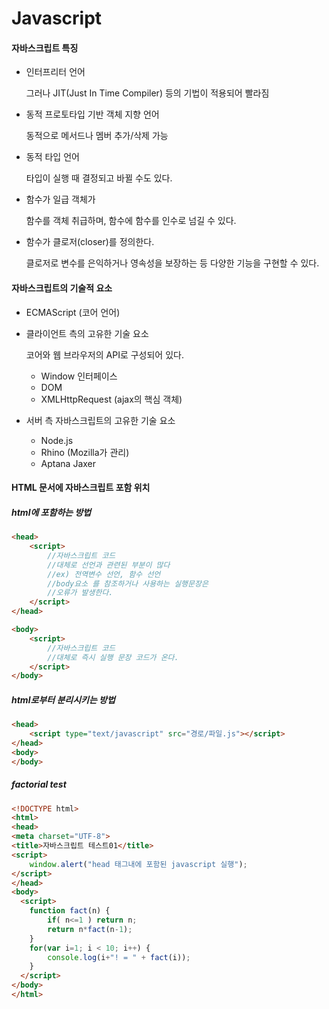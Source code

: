 # Javascript

#### 자바스크립트 특징

- 인터프리터 언어

  그러나 JIT(Just In Time Compiler) 등의 기법이 적용되어 빨라짐

- 동적 프로토타입 기반 객체 지향 언어

  동적으로 메서드나 멤버 추가/삭제 가능

- 동적 타입 언어

  타입이 실행 때 결정되고 바뀔 수도 있다.

- 함수가 일급 객체가

  함수를 객체 취급하며, 함수에 함수를 인수로 넘길 수 있다.

- 함수가 클로저(closer)를 정의한다.

  클로저로 변수를 은익하거나 영속성을 보장하는 등 다양한 기능을 구현할 수 있다.



#### 자바스크립트의 기술적 요소

- ECMAScript (코어 언어)

- 클라이언트 측의 고유한 기술 요소

  코어와 웹 브라우저의 API로 구성되어 있다.

  - Window 인터페이스
  - DOM
  - XMLHttpRequest (ajax의 핵심 객체)

- 서버 측 자바스크립트의 고유한 기술 요소

  - Node.js
  - Rhino (Mozilla가 관리)
  - Aptana Jaxer



#### HTML 문서에 자바스크립트 포함 위치

##### html에 포함하는 방법

```html
<head>
    <script>
        //자바스크립트 코드
        //대체로 선언과 관련된 부분이 많다
        //ex) 전역변수 선언, 함수 선언
        //body요소 를 참조하거나 사용하는 실행문장은
        //오류가 발생한다.
    </script>
</head>

<body>
    <script>
        //자바스크립트 코드
        //대체로 즉시 실행 문장 코드가 온다.
    </script>
</body>


```



##### html로부터 분리시키는 방법

```html
<head>
    <script type="text/javascript" src="경로/파일.js"></script>
</head>
<body>
</body>
```



##### factorial test

```html
<!DOCTYPE html>
<html>
<head>
<meta charset="UTF-8">
<title>자바스크립트 테스트01</title>
<script>
	window.alert("head 태그내에 포함된 javascript 실행");
</script>
</head>
<body>
  <script>
  	function fact(n) {
		if( n<=1 ) return n;
		return n*fact(n-1);
	}
	for(var i=1; i < 10; i++) {
	    console.log(i+"! = " + fact(i));
	}
  </script>
</body>
</html>
```



